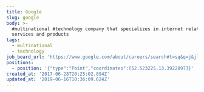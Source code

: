 ```yaml
---
title: Google
slug: google
body: >-
  #multinational #technology company that specializes in internet related
  services and products
tags:
  - multinational
  - technology
job_board_url: 'https://www.google.com/about/careers/search#t=sq&q=j&jl=Berlin,Germany'
positions:
  - position: '{"type":"Point","coordinates":[52.523225,13.3922897]}'
created_at: '2017-06-28T20:25:02.894Z'
updated_at: '2019-06-16T10:36:09.624Z'
---
```


